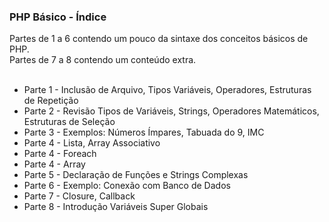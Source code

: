### PHP Básico - Índice
Partes de 1 a 6 contendo um pouco da sintaxe dos conceitos básicos de PHP.<br/>
Partes de 7 a 8 contendo um conteúdo extra.<br/>
<br/>
* Parte 1 - Inclusão de Arquivo, Tipos Variáveis, Operadores, Estruturas de Repetição <br/>
* Parte 2 - Revisão Tipos de Variáveis, Strings, Operadores Matemáticos, Estruturas de Seleção <br/>
* Parte 3 - Exemplos: Números Ímpares, Tabuada do 9, IMC <br/>
* Parte 4 - Lista, Array Associativo <br/>
* Parte 4 - Foreach <br/>
* Parte 4 - Array <br/>
* Parte 5 - Declaração de Funções e Strings Complexas <br/>
* Parte 6 - Exemplo: Conexão com Banco de Dados <br/>
* Parte 7 - Closure, Callback <br/>
* Parte 8 - Introdução Variáveis Super Globais <br/>